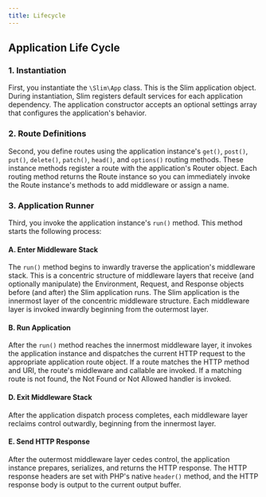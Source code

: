 ```yaml
---
title: Lifecycle
---
```


## Application Life Cycle

### 1. Instantiation

First, you instantiate the `\Slim\App` class. This is the Slim application object. During instantiation, Slim registers default services for each application dependency. The application constructor accepts an optional settings array that configures the application's behavior.

### 2. Route Definitions

Second, you define routes using the application instance's `get()`, `post()`, `put()`, `delete()`, `patch()`, `head()`, and `options()` routing methods. These instance methods register a route with the application's Router object. Each routing method returns the Route instance so you can immediately invoke the Route instance's methods to add middleware or assign a name.

### 3. Application Runner

Third, you invoke the application instance's `run()` method. This method starts the following process:

#### A. Enter Middleware Stack

The `run()` method begins to inwardly traverse the application's middleware stack. This is a concentric structure of middleware layers that receive (and optionally manipulate) the Environment, Request, and Response objects before (and after) the Slim application runs. The Slim application is the innermost layer of the concentric middleware structure. Each middleware layer is invoked inwardly beginning from the outermost layer.

#### B. Run Application

After the `run()` method reaches the innermost middleware layer, it invokes the application instance and dispatches the current HTTP request to the appropriate application route object. If a route matches the HTTP method and URI, the route's middleware and callable are invoked. If a matching route is not found, the Not Found or Not Allowed handler is invoked.

#### D. Exit Middleware Stack

After the application dispatch process completes, each middleware layer reclaims control outwardly, beginning from the innermost layer.

#### E. Send HTTP Response

After the outermost middleware layer cedes control, the application instance prepares, serializes, and returns the HTTP response. The HTTP response headers are set with PHP's native `header()` method, and the HTTP response body is output to the current output buffer.
